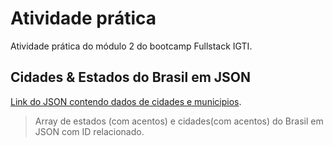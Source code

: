 # Atividade prática 

Atividade prática do módulo 2 do bootcamp Fullstack IGTI.

## Cidades & Estados do Brasil em JSON

[Link do JSON contendo dados de cidades e municipios](https://github.com/felipefdl/cidades-estados-brasil-json).



> Array de estados (com acentos) e cidades(com acentos) do Brasil em JSON com ID relacionado.


<!-- /*

https://online.igti.com.br/courses/146/pages/resolucao-do-trabalho-pratico-2?module_item_id=54609

Pausado no Vídeo da Aula 7
*/ -->